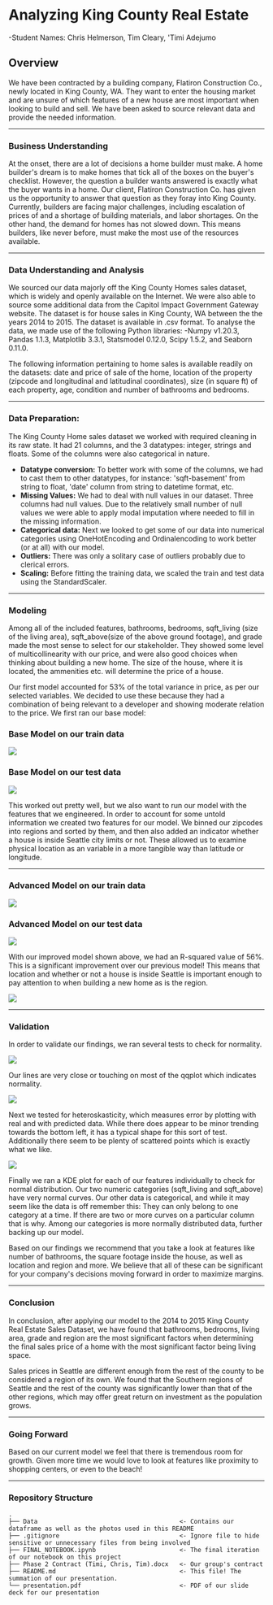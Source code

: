 # Analyzing King County Real Estate

-Student Names: Chris Helmerson, Tim Cleary, 'Timi Adejumo

## Overview

We have been contracted by a building company, Flatiron Construction Co., newly located in King County, WA. They want to enter the housing market and are unsure of which features of a new house are most important when looking to build and sell. We have been asked to source relevant data and provide the needed information.


---

### **Business Understanding**
At the onset, there are a lot of decisions a home builder must make. A home builder's dream is to make homes that tick all of the boxes on the buyer's checklist. However, the question a builder wants answered is exactly what the buyer wants in a home. Our client, Flatiron Construction Co. has given us the opportunity to answer that question as they foray into King County.  Currently, builders are facing major challenges, including escalation of prices of and a shortage of building materials, and labor shortages. On the other hand, the demand for homes has not slowed down. This means builders, like never before, must make the most use of the resources available.

---

### **Data Understanding and Analysis**
We sourced our data majorly off the King County Homes sales dataset, which is widely and openly available on the Internet. We were also able to source some additional data from the 
Capitol Impact Government Gateway website. The dataset is for house sales in King County, WA between the the years 2014 to 2015. The dataset is available in .csv
format. 
To analyse the data, we made use of the following Python libraries:
-Numpy v1.20.3, Pandas 1.1.3, Matplotlib 3.3.1, Statsmodel 0.12.0, Scipy 1.5.2, and Seaborn 0.11.0.

The following information pertaining to home sales is available readily on the datasets: 
date and price of sale of the home, location of the property (zipcode and longitudinal and latitudinal coordinates), size (in square ft) of each property, age, condition and number of bathrooms and bedrooms.



---

### **Data Preparation:**
The King County Home sales dataset we worked with required cleaning in its raw state. It had 21 columns, and the 3 datatypes: integer, strings and floats. 
Some of the columns were also categorical in nature. 
* **Datatype conversion:**
    To better work with some of the columns, we had to cast them to other datatypes, for instance: 'sqft-basement' from string to float, 'date' column from string to datetime format, etc.
* **Missing Values:**
    We had to deal with null values in our dataset. Three columns had null values. Due to the relatively small number of null values we were able to apply modal imputation where     needed to fill in the missing information. 
* **Categorical data:**
     Next we looked to get some of our data into numerical categories using OneHotEncoding and Ordinalencoding to work better (or at all) with our model. 
* **Outliers:**
     There was only a solitary case of outliers probably due to clerical errors. 
* **Scaling:**
     Before fitting the training data, we scaled the train and test data using the StandardScaler.

---

### **Modeling**
Among all of the included features, bathrooms, bedrooms, sqft_living (size of the living area), sqft_above(size of the above ground footage), and grade made the most sense to select for our stakeholder. They showed some level of multicollinearity with our price, and were also good choices when thinking about building a new home. The size of the house, where it is located, the ammenities etc. will determine the price of a house.


Our first model accounted for 53% of the total variance in price, as per our selected variables. We decided to use these because they had a combination of being relevant to a developer and showing moderate relation to the price. We first ran our base model:

### Base Model on our train data

![ ](Data/base_train.png)

### Base Model on our test data

![ ](Data/base_test.png)

This worked out pretty well, but we also want to run our model with the features that we engineered. In order to account for some untold information we created two features for our model. We binned our zipcodes into regions and sorted by them, and then also added an indicator whether a house is inside Seattle city limits or not. These allowed us to examine physical location as an variable in a more tangible way than latitude or longitude.


---
### Advanced Model on our train data

![ ](Data/adv_train.png)

### Advanced Model on our test data

![ ](Data/adv_test.png)

With our improved model shown above, we had an R-squared value of 56%. This is a significant improvement over our previous model! This means that location and whether or not a house is inside Seattle is important enough to pay attention to when building a new home as is the region.

![ ](Data/image.png)

---
### **Validation**

In order to validate our findings, we ran several tests to check for normality.

![ ](Data/qq.png)

Our lines are very close or touching on most of the qqplot which indicates normality.

![ ](Data/error.png)

Next we tested for heteroskasticity, which measures error by plotting with real and with predicted data. While there does appear to be minor trending towards the bottom left, it has a typical shape for this sort of test. Additionally there seem to be plenty of scattered points which is exactly what we like.

![ ](Data/dist.png)

Finally we ran a KDE plot for each of our features individually to check for normal distribution. Our two numeric categories (sqft_living and sqft_above) have very normal curves. Our other data is categorical, and while it may seem like the data is off remember this: They can only belong to one category at a time. If there are two or more curves on a particular column that is why. Among our categories is more normally distributed data, further backing up our model.


Based on our findings we recommend that you take a look at features like number of bathrooms, the square footage inside the house, as well as location and region and more. We believe that all of these can be significant for your company's decisions moving forward in order to maximize margins.

---

### **Conclusion**
In conclusion, after applying our model to the 2014 to 2015 King County Real Estate Sales Dataset, we have found that bathrooms, bedrooms, living area, grade and region are the most significant factors when determining the final sales price of a home with the most significant factor being living space.

Sales prices in Seattle are different enough from the rest of the county to be considered a region of its own. We found that the Southern regions of Seattle and the rest of the county was significantly lower than that of the other regions, which may offer great return on investment as the population grows.

---
### **Going Forward**
Based on our current model we feel that there is tremendous room for growth. Given more time we would love to look at features like proximity to shopping centers, or even to the beach!

---

### **Repository Structure**
```
.
├── Data                                       <- Contains our dataframe as well as the photos used in this README
├── .gitignore                                 <- Ignore file to hide sensitive or unnecessary files from being involved
├── FINAL_NOTEBOOK.ipynb                       <- The final iteration of our notebook on this project
├── Phase 2 Contract (Timi, Chris, Tim).docx   <- Our group's contract
├── README.md                                  <- This file! The summation of our presentation.
└── presentation.pdf                           <- PDF of our slide deck for our presentation
```
